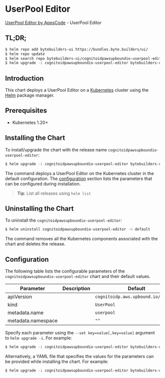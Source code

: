 # UserPool Editor

[UserPool Editor by AppsCode](https://byte.builders) - UserPool Editor

## TL;DR;

```bash
$ helm repo add bytebuilders-ui https://bundles.byte.builders/ui/
$ helm repo update
$ helm search repo bytebuilders-ui/cognitoidpawsupboundio-userpool-editor --version=v0.4.18
$ helm upgrade -i cognitoidpawsupboundio-userpool-editor bytebuilders-ui/cognitoidpawsupboundio-userpool-editor -n default --create-namespace --version=v0.4.18
```

## Introduction

This chart deploys a UserPool Editor on a [Kubernetes](http://kubernetes.io) cluster using the [Helm](https://helm.sh) package manager.

## Prerequisites

- Kubernetes 1.20+

## Installing the Chart

To install/upgrade the chart with the release name `cognitoidpawsupboundio-userpool-editor`:

```bash
$ helm upgrade -i cognitoidpawsupboundio-userpool-editor bytebuilders-ui/cognitoidpawsupboundio-userpool-editor -n default --create-namespace --version=v0.4.18
```

The command deploys a UserPool Editor on the Kubernetes cluster in the default configuration. The [configuration](#configuration) section lists the parameters that can be configured during installation.

> **Tip**: List all releases using `helm list`

## Uninstalling the Chart

To uninstall the `cognitoidpawsupboundio-userpool-editor`:

```bash
$ helm uninstall cognitoidpawsupboundio-userpool-editor -n default
```

The command removes all the Kubernetes components associated with the chart and deletes the release.

## Configuration

The following table lists the configurable parameters of the `cognitoidpawsupboundio-userpool-editor` chart and their default values.

|     Parameter      | Description |                    Default                     |
|--------------------|-------------|------------------------------------------------|
| apiVersion         |             | <code>cognitoidp.aws.upbound.io/v1beta1</code> |
| kind               |             | <code>UserPool</code>                          |
| metadata.name      |             | <code>userpool</code>                          |
| metadata.namespace |             | <code>""</code>                                |


Specify each parameter using the `--set key=value[,key=value]` argument to `helm upgrade -i`. For example:

```bash
$ helm upgrade -i cognitoidpawsupboundio-userpool-editor bytebuilders-ui/cognitoidpawsupboundio-userpool-editor -n default --create-namespace --version=v0.4.18 --set apiVersion=cognitoidp.aws.upbound.io/v1beta1
```

Alternatively, a YAML file that specifies the values for the parameters can be provided while
installing the chart. For example:

```bash
$ helm upgrade -i cognitoidpawsupboundio-userpool-editor bytebuilders-ui/cognitoidpawsupboundio-userpool-editor -n default --create-namespace --version=v0.4.18 --values values.yaml
```
